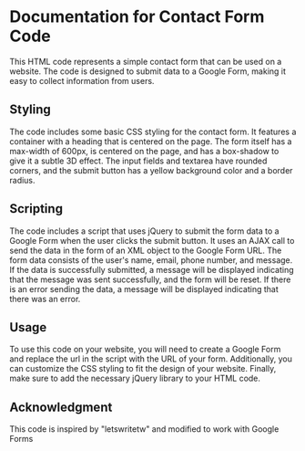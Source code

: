 
# Documentation for Contact Form Code
This HTML code represents a simple contact form that can be used on a website. The code is designed to submit data to a Google Form, making it easy to collect information from users.

## Styling
The code includes some basic CSS styling for the contact form. It features a container with a heading that is centered on the page. The form itself has a max-width of 600px, is centered on the page, and has a box-shadow to give it a subtle 3D effect. The input fields and textarea have rounded corners, and the submit button has a yellow background color and a border radius.

## Scripting
The code includes a script that uses jQuery to submit the form data to a Google Form when the user clicks the submit button. It uses an AJAX call to send the data in the form of an XML object to the Google Form URL. The form data consists of the user's name, email, phone number, and message. If the data is successfully submitted, a message will be displayed indicating that the message was sent successfully, and the form will be reset. If there is an error sending the data, a message will be displayed indicating that there was an error.

## Usage
To use this code on your website, you will need to create a Google Form and replace the url in the script with the URL of your form. Additionally, you can customize the CSS styling to fit the design of your website. Finally, make sure to add the necessary jQuery library to your HTML code.

## Acknowledgment
This code is inspired by "letswritetw" and modified to work with Google Forms
